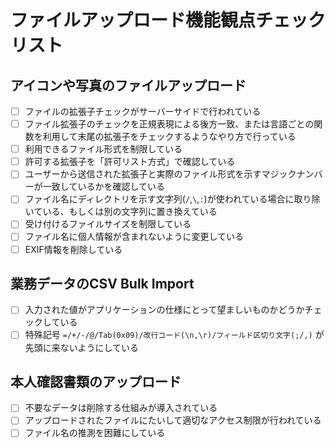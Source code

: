# ファイルアップロード機能観点チェックリスト

## アイコンや写真のファイルアップロード

- [ ] ファイルの拡張子チェックがサーバーサイドで行われている
- [ ] ファイル拡張子のチェックを正規表現による後方一致、または言語ごとの関数を利用して末尾の拡張子をチェックするようなやり方で行っている
- [ ] 利用できるファイル形式を制限している
- [ ] 許可する拡張子を「許可リスト方式」で確認している
- [ ] ユーザーから送信された拡張子と実際のファイル形式を示すマジックナンバーが一致しているかを確認している
- [ ] ファイル名にディレクトリを示す文字列(`/`,`\`,`:`)が使われている場合に取り除いている、もしくは別の文字列に置き換えている
- [ ] 受け付けるファイルサイズを制限している
- [ ] ファイル名に個人情報が含まれないように変更している
- [ ] EXIF情報を削除している

## 業務データのCSV Bulk Import

- [ ] 入力された値がアプリケーションの仕様にとって望ましいものかどうかチェックしている
- [ ] 特殊記号 `=/+/-/@/Tab(0x09)/改行コード(\n,\r)/フィールド区切り文字(;/,)` が先頭に来ないようにしている

## 本人確認書類のアップロード

- [ ] 不要なデータは削除する仕組みが導入されている
- [ ] アップロードされたファイルにたいして適切なアクセス制限が行われている
- [ ] ファイル名の推測を困難にしている
